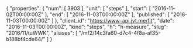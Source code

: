 {
  "properties": {
    "num": [
      3903
    ],
    "unit": [
      "steps"
    ],
    "start": [
      "2016-11-02T00:00:00Z"
    ],
    "end": [
      "2016-11-03T00:00:00Z"
    ],
    "published": [
      "2016-11-03T00:00:00Z"
    ]
  },
  "client_id": "https://www-api.jvt.me/fit",
  "date": "2016-11-03T00:00:00Z",
  "kind": "steps",
  "h": "h-measure",
  "slug": "2016/11/tuWWK",
  "aliases": [
    "/mf2/14c3fa60-d7c4-4f8a-af35-b188bf4cde64/"
  ]
}

